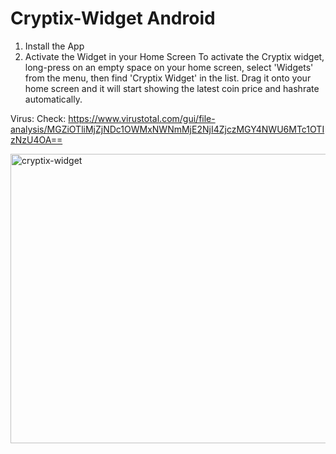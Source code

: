# Cryptix-Widget Android

1. Install the App
2. Activate the Widget in your Home Screen
To activate the Cryptix widget, long-press on an empty space on your home screen, select 'Widgets' from the menu, then find 'Cryptix Widget' in the list. Drag it onto your home screen and it will start showing the latest coin price and hashrate automatically.

Virus: Check:
https://www.virustotal.com/gui/file-analysis/MGZiOTliMjZjNDc1OWMxNWNmMjE2NjI4ZjczMGY4NWU6MTc1OTIzNzU4OA==

<img width="507" height="463" alt="cryptix-widget" src="https://github.com/user-attachments/assets/43fcedc9-983c-4308-88ca-b062c73de274" />
